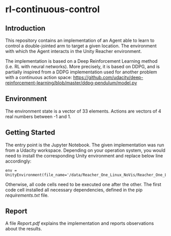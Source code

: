 # rl-continuous-control

## Introduction

This repository contains an implementation of an Agent able to learn to control a double-jointed arm to target a given location.
The environment with which the Agent interacts in the Unity Reacher environment.

The implementation is based on a Deep Reinforcement Learning method (i.e. RL with neural networks).
More precisely, it is based on DDPG, and is partially inspired from a DDPG implementation used for another problem with a continuous action space: https://github.com/udacity/deep-reinforcement-learning/blob/master/ddpg-pendulum/model.py

## Environment

The environment state is a vector of 33 elements.
Actions are vectors of 4 real numbers between -1 and 1.

## Getting Started

The entry point is the Jupyter Notebook.
The given implementation was run from a Udacity workspace. Depending on your operation system, you would need to install the corresponding Unity environment and replace below line accordingly:

```
env = UnityEnvironment(file_name='/data/Reacher_One_Linux_NoVis/Reacher_One_Linux_NoVis.x86_64')
```

Otherwise, all code cells need to be executed one after the other.
The first code cell installed all necessary dependencies, defined in the pip *requirements.txt* file.

## Report

A file *Report.pdf* explains the implementation and reports observations about the results.

